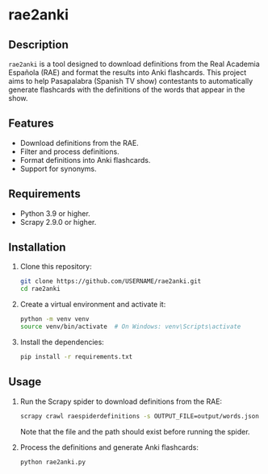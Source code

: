 # rae2anki

## Description

`rae2anki` is a tool designed to download definitions from the Real Academia Española (RAE) and format the results into Anki flashcards. This project aims to help Pasapalabra (Spanish TV show) contestants to automatically generate flashcards with the definitions of the words that appear in the show.

## Features
- Download definitions from the RAE.
- Filter and process definitions.
- Format definitions into Anki flashcards.
- Support for synonyms.

## Requirements

- Python 3.9 or higher.
- Scrapy 2.9.0 or higher.

## Installation

1. Clone this repository:

    ```sh
    git clone https://github.com/USERNAME/rae2anki.git
    cd rae2anki
    ```

2. Create a virtual environment and activate it:

    ```sh
    python -m venv venv
    source venv/bin/activate  # On Windows: venv\Scripts\activate
    ```

3. Install the dependencies:

    ```sh
    pip install -r requirements.txt
    ```

## Usage

1. Run the Scrapy spider to download definitions from the RAE:

    ```sh
    scrapy crawl raespiderdefinitions -s OUTPUT_FILE=output/words.json
    ```

    Note that the file and the path should exist before running the spider.

2. Process the definitions and generate Anki flashcards:

    ```sh
    python rae2anki.py
    ```
